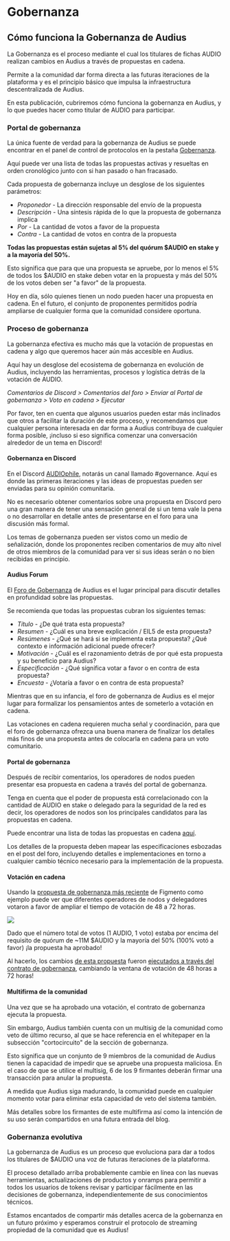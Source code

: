# Gobernanza

## Cómo funciona la Gobernanza de Audius

La Gobernanza es el proceso mediante el cual los titulares de fichas AUDIO realizan cambios en Audius a través de propuestas en cadena.

Permite a la comunidad dar forma directa a las futuras iteraciones de la plataforma y es el principio básico que impulsa la infraestructura descentralizada de Audius.


En esta publicación, cubriremos cómo funciona la gobernanza en Audius, y lo que puedes hacer como titular de AUDIO para participar.


### **Portal de gobernanza**

La única fuente de verdad para la gobernanza de Audius se puede encontrar en el panel de control de protocolos en la pestaña [Gobernanza](https://dashboard.audius.org/governance).


Aquí puede ver una lista de todas las propuestas activas y resueltas en orden cronológico junto con si han pasado o han fracasado.


Cada propuesta de gobernanza incluye un desglose de los siguientes parámetros:


* _Proponedor_ - La dirección responsable del envío de la propuesta
* _Descripción_ - Una síntesis rápida de lo que la propuesta de gobernanza implica
* _Por_ - La cantidad de votos a favor de la propuesta
* _Contra_ - La cantidad de votos en contra de la propuesta

**Todas las propuestas están sujetas al 5% del quórum $AUDIO en stake y a la mayoría del 50%.**


Esto significa que para que una propuesta se apruebe, por lo menos el 5% de todos los $AUDIO en stake deben votar en la propuesta y más del 50% de los votos deben ser "a favor" de la propuesta.


Hoy en día, sólo quienes tienen un nodo pueden hacer una propuesta en cadena. En el futuro, el conjunto de proponentes permitidos podría ampliarse de cualquier forma que la comunidad considere oportuna.


### **Proceso de gobernanza**

La gobernanza efectiva es mucho más que la votación de propuestas en cadena y algo que queremos hacer aún más accesible en Audius.


Aquí hay un desglose del ecosistema de gobernanza en evolución de Audius, incluyendo las herramientas, procesos y logística detrás de la votación de AUDIO.


_Comentarios de Discord &gt; Comentarios del foro &gt; Enviar al Portal de gobernanza &gt; Voto en cadena &gt; Ejecutar_


Por favor, ten en cuenta que algunos usuarios pueden estar más inclinados que otros a facilitar la duración de este proceso, y recomendamos que cualquier persona interesada en dar forma a Audius contribuya de cualquier forma posible, ¡incluso si eso significa comenzar una conversación alrededor de un tema en Discord!


#### **Gobernanza en Discord**

En el Discord [AUDIOphile](https://discord.gg/ah5CcqW), notarás un canal llamado \#governance. Aquí es donde las primeras iteraciones y las ideas de propuestas pueden ser enviadas para su opinión comunitaria.


No es necesario obtener comentarios sobre una propuesta en Discord pero una gran manera de tener una sensación general de si un tema vale la pena o no desarrollar en detalle antes de presentarse en el foro para una discusión más formal.


Los temas de gobernanza pueden ser vistos como un medio de señalización, donde los proponentes reciben comentarios de muy alto nivel de otros miembros de la comunidad para ver si sus ideas serán o no bien recibidas en principio.


#### **Audius Forum**

El [Foro de Gobernanza](https://gov.audius.org/) de Audius es el lugar principal para discutir detalles en profundidad sobre las propuestas.


Se recomienda que todas las propuestas cubran los siguientes temas:


* _Título_ - ¿De qué trata esta propuesta?
* _Resumen_ - ¿Cuál es una breve explicación / EIL5 de esta propuesta?
* _Resúmenes_ - ¿Qué se hará si se implementa esta propuesta? ¿Qué contexto e información adicional puede ofrecer?
* _Motivación_ - ¿Cuál es el razonamiento detrás de por qué esta propuesta y su beneficio para Audius?
* _Especificación_ - ¿Qué significa votar a favor o en contra de esta propuesta?
* _Encuesta_ - ¿Votaría a favor o en contra de esta propuesta?

Mientras que en su infancia, el foro de gobernanza de Audius es el mejor lugar para formalizar los pensamientos antes de someterlo a votación en cadena.

Las votaciones en cadena requieren mucha señal y coordinación, para que el foro de gobernanza ofrezca una buena manera de finalizar los detalles más finos de una propuesta antes de colocarla en cadena para un voto comunitario.


#### **Portal de gobernanza**

Después de recibir comentarios, los operadores de nodos pueden presentar esa propuesta en cadena a través del portal de gobernanza.

Tenga en cuenta que el poder de propuesta está correlacionado con la cantidad de AUDIO en stake o delegado para la seguridad de la red es decir, los operadores de nodos son los principales candidatos para las propuestas en cadena.

Puede encontrar una lista de todas las propuestas en cadena [aquí](https://dashboard.audius.org/#/governance).


Los detalles de la propuesta deben mapear las especificaciones esbozadas en el post del foro, incluyendo detalles e implementaciones en torno a cualquier cambio técnico necesario para la implementación de la propuesta.


#### **Votación en cadena**

Usando la [propuesta de gobernanza más reciente](https://dashboard.audius.org/#/governance/proposal/9) de Figmento como ejemplo puede ver que diferentes operadores de nodos y delegadores votaron a favor de ampliar el tiempo de votación de 48 a 72 horas.


![](https://assets.website-files.com/6024b69839b1b7fd3787991c/607d16049feb3a126f852b57_H6OK09A-2szawbI66mlGi7489J5aj-x604boPIeDUs6zhfZB7Fs77rIsaskaMGslMNWdGrTfm2ZM_sLalkwBvLCn-I0aUm7g9aSIYr11qC0b2t5WHELcyUtSlK21OaD5UgB9mnRN.png)


Dado que el número total de votos \(1 AUDIO, 1 voto\) estaba por encima del requisito de quórum de ~11M $AUDIO y la mayoría del 50% \(100% votó a favor\) ¡la propuesta ha aprobado!


Al hacerlo, los cambios [de esta propuesta](https://etherscan.io/tx/0xd4e14895b2a22b48469a43923ab7b30bee75f9a688941933430b3dae9510b8a6) fueron [ejecutados a través del contrato de gobernanza](https://etherscan.io/tx/0x4396652fb9c1116cec5900f412608dfba7a3ec1b9967f4109a8ec3e09d3a75af), cambiando la ventana de votación de 48 horas a 72 horas!


#### **Multifirma de la comunidad**

Una vez que se ha aprobado una votación, el contrato de gobernanza ejecuta la propuesta.


Sin embargo, Audius también cuenta con un multisig de la comunidad como veto de último recurso, al que se hace referencia en el whitepaper en la subsección "cortocircuito" de la sección de gobernanza.


Esto significa que un conjunto de 9 miembros de la comunidad de Audius tienen la capacidad de impedir que se apruebe una propuesta maliciosa. En el caso de que se utilice el multisig, 6 de los 9 firmantes deberán firmar una transacción para anular la propuesta.


A medida que Audius siga madurando, la comunidad puede en cualquier momento votar para eliminar esta capacidad de veto del sistema también.


Más detalles sobre los firmantes de este multifirma así como la intención de su uso serán compartidos en una futura entrada del blog.


### **Gobernanza evolutiva**

La gobernanza de Audius es un proceso que evoluciona para dar a todos los titulares de $AUDIO una voz de futuras iteraciones de la plataforma.


El proceso detallado arriba probablemente cambie en línea con las nuevas herramientas, actualizaciones de productos y onramps para permitir a todos los usuarios de tokens revisar y participar fácilmente en las decisiones de gobernanza, independientemente de sus conocimientos técnicos.


Estamos encantados de compartir más detalles acerca de la gobernanza en un futuro próximo y esperamos construir el protocolo de streaming propiedad de la comunidad que es Audius!
